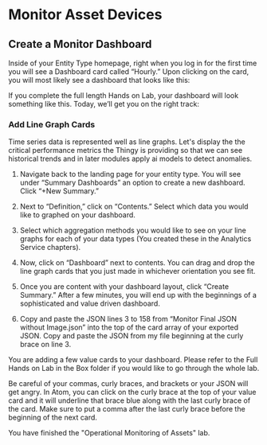 # Monitor Asset Devices

## Create a Monitor Dashboard

Inside of your Entity Type homepage, right when you log in for the first time you will see a Dashboard card called “Hourly.” Upon clicking on the card, you will most likely see a dashboard that looks like this:

If you complete the full length Hands on Lab, your dashboard will look something like this. Today, we’ll get you on the right track:


### Add Line Graph Cards
Time series data is represented well as line graphs. Let's display the the critical performance metrics the Thingy is providing so that we can see historical trends and in later modules apply ai models to detect anomalies.

1.  Navigate back to the landing page for your entity type. You will see under “Summary Dashboards” an option to create a new dashboard. Click “+New Summary.”

2.  Next to “Definition,” click on “Contents.” Select which data you would like to graphed on your dashboard.  

3.  Select which aggregation methods  you would like to see on your line graphs for each of your data types (You created these in the Analytics Service chapters).

4.  Now, click on “Dashboard” next to contents. You can drag and drop the line graph cards that you just made in whichever orientation you see fit.

5.  Once you are content with your dashboard layout, click “Create Summary.” After a few minutes, you will end up with the beginnings of a sophisticated and value driven dashboard.

6.  Copy and paste the JSON lines 3 to 158 from “Monitor Final JSON without Image.json” into the top of the card array of your exported JSON. Copy and paste the JSON from my file beginning at the curly brace on line 3.

You are adding a few value cards to your dashboard. Please refer to the Full Hands on Lab in the Box folder if you would like to go through the whole lab.

Be careful of your commas, curly braces, and brackets or your JSON will get angry. In Atom, you can click on the curly brace at the top of your value card and it will underline that brace blue along with the last curly brace of the card. Make sure to put a comma after the last curly brace before the beginning of the next card.

You have finished the "Operational Monitoring of Assets" lab.
